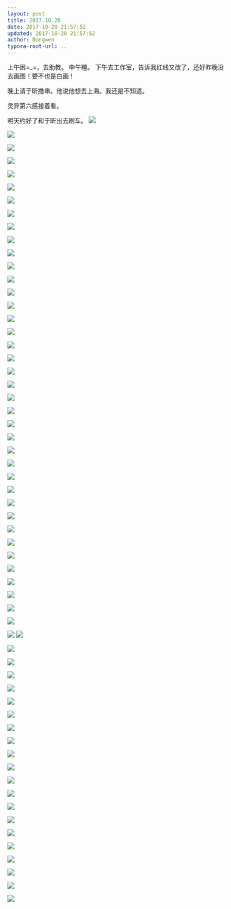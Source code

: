 ```yaml
---
layout: post
title: 2017.10.20
date: 2017-10-20 21:57:52
updated: 2017-10-20 21:57:52
author: Dongwen
typora-root-url: ..
---
```




上午困=_=，去助教。
中午睡。
下午去工作室，告诉我红线又改了，还好昨晚没去画图！要不也是白画！

晚上请于昕撸串。他说他想去上海。我还是不知道。

灵异第六感接着看。

明天约好了和于昕出去刷车。     ![](/img/in-post/x46100085.jpg)

![](/img/in-post/x46100085.jpg)

![](/img/in-post/x46100085.jpg)

![](/img/in-post/x46100085.jpg)

![](/img/in-post/x46100085.jpg)

![](/img/in-post/x46100085.jpg)

![](/img/in-post/x46100085.jpg)

![](/img/in-post/x46100085.jpg)

![](/img/in-post/x46100085.jpg)

![](/img/in-post/x46100085.jpg)

![](/img/in-post/x46100085.jpg)

![](/img/in-post/x46100085.jpg)

![](/img/in-post/x46100085.jpg)

![](/img/in-post/x46100085.jpg)

![](/img/in-post/x46100085.jpg)

![](/img/in-post/x46100085.jpg)

![](/img/in-post/x46100085.jpg)

![](/img/in-post/x46100085.jpg)

![](/img/in-post/x46100085.jpg)

![](/img/in-post/x46100100.jpg)

![](/img/in-post/x46100100.jpg)

![](/img/in-post/x46100100.jpg)

![](/img/in-post/x46100100.jpg)

![](/img/in-post/x46100100.jpg)

![](/img/in-post/x46100100.jpg)

![](/img/in-post/x46100100.jpg)

![](/img/in-post/x46100100.jpg)

![](/img/in-post/x46100100.jpg)

![](/img/in-post/x46100100.jpg)

![](/img/in-post/x46100100.jpg)

![](/img/in-post/x46100100.jpg)

![](/img/in-post/x46100100.jpg)

![](/img/in-post/x46100100.jpg)

![](/img/in-post/x46100100.jpg)

![](/img/in-post/x46100100.jpg)

![](/img/in-post/x46100100.jpg)

![](/img/in-post/x46100100.jpg)

![](/img/in-post/x46100100.jpg)

![](/img/in-post/x46100100.jpg)

![](/img/in-post/x46100096.jpg)
![](/img/in-post/x46100093.jpg)

![](/img/in-post/x46100093.jpg)

![](/img/in-post/x46100093.jpg)

![](/img/in-post/x46100093.jpg)

![](/img/in-post/x46100093.jpg)

![](/img/in-post/x46100093.jpg)

![](/img/in-post/x46100093.jpg)

![](/img/in-post/x46100093.jpg)

![](/img/in-post/x46100093.jpg)

![](/img/in-post/x46100093.jpg)

![](/img/in-post/x46100093.jpg)

![](/img/in-post/x46100093.jpg)

![](/img/in-post/x46100093.jpg)

![](/img/in-post/x46100093.jpg)

![](/img/in-post/x46100093.jpg)

![](/img/in-post/x46100093.jpg)

![](/img/in-post/x46100093.jpg)

![](/img/in-post/x46100093.jpg)

![](/img/in-post/x46100093.jpg)

![](/img/in-post/x46100093.jpg)

![](/img/in-post/x46100087.jpg)
